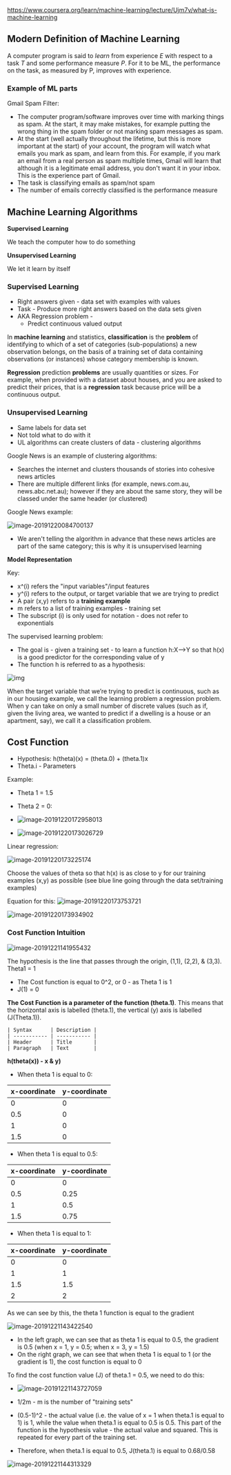 https://www.coursera.org/learn/machine-learning/lecture/Ujm7v/what-is-machine-learning

## Modern Definition of Machine Learning

A computer program is said to *learn* from experience *E* with respect to a task *T* and some performance measure *P*. For it to be ML, the performance on the task, as measured by P, improves with experience.

### Example of ML parts

Gmail Spam Filter:

* The computer program/software improves over time with marking things as spam. At the start, it may make mistakes, for example putting the wrong thing in the spam folder or not marking spam messages as spam. 
* At the start (well actually throughout the lifetime, but this is more important at the start) of your account, the program will watch what emails you mark as spam, and learn from this. For example, if you mark an email from a real person as spam multiple times, Gmail will learn that although it is a legitimate email address, you don't want it in your inbox. This is the experience part of Gmail.
* The task is classifying emails as spam/not spam
* The number of emails correctly classified is the performance measure



## Machine Learning Algorithms

**Supervised Learning**

We teach the computer how to do something

**Unsupervised Learning**

We let it learn by itself



### Supervised Learning

* Right answers given - data set with examples with values
* Task - Produce more right answers based on the data sets given
* AKA Regression problem - 
  * Predict continuous valued output

In **machine learning** and statistics, **classification** is the **problem** of identifying to which of a set of categories (sub-populations) a new observation belongs, on the basis of a training set of data containing observations (or instances) whose category membership is known.

**Regression** prediction **problems** are usually quantities or sizes. For example, when provided with a dataset about houses, and you are asked to predict their prices, that is a **regression** task because price will be a continuous output.



### Unsupervised Learning

* Same labels for data set
* Not told what to do with it
* UL algorithms can create clusters of data - clustering algorithms

Google News is an example of clustering algorithms:

* Searches the internet and clusters thousands of stories into cohesive news articles
* There are multiple different links (for example, news.com.au, news.abc.net.au); however if they are about the same story, they will be classed under the same header (or clustered)

Google News example:

![image-20191220084700137](C:\Users\arbuc\AppData\Roaming\Typora\typora-user-images\image-20191220084700137.png)

* We aren't telling the algorithm in advance that these news articles are part of the same category; this is why it is unsupervised learning

**Model Representation**

Key:

* x^(i) refers the "input variables"/input features
* y^(i) refers to the output, or target variable that we are trying to predict
* A pair (x,y) refers to a **training example**
* m refers to a list of training examples - training set
* The subscript (i) is only used for notation - does not refer to exponentials

The supervised learning problem:

* The goal is - given a training set - to learn a function h:X-->Y so that h(x) is a good predictor for the corresponding value of y
* The function h is referred to as a hypothesis:

![img](https://d3c33hcgiwev3.cloudfront.net/imageAssetProxy.v1/H6qTdZmYEeaagxL7xdFKxA_2f0f671110e8f7446bb2b5b2f75a8874_Screenshot-2016-10-23-20.14.58.png?expiry=1576972800000&hmac=SWnrvXOkdYbrt3vzwguvVRiRlLRa9lUtkfshuqCYkFw)

When the target variable that we’re trying to predict is continuous, such as in our housing example, we call the learning problem a regression problem. When y can take on only a small number of discrete values (such as if, given the living area, we wanted to predict if a dwelling is a house or an apartment, say), we call it a classification problem.



## Cost Function

* Hypothesis: h(theta)(x) = (theta.0) + (theta.1)x
* Theta.i - Parameters

Example:

* Theta 1 = 1.5
* Theta 2 = 0:
* ![image-20191220172958013](C:\Users\arbuc\AppData\Roaming\Typora\typora-user-images\image-20191220172958013.png)

* ![image-20191220173026729](C:\Users\arbuc\AppData\Roaming\Typora\typora-user-images\image-20191220173026729.png)



Linear regression:

![image-20191220173225174](C:\Users\arbuc\AppData\Roaming\Typora\typora-user-images\image-20191220173225174.png)

Choose the values of theta so that h(x) is as close to y for our training examples (x,y) as possible (see blue line going through the data set/training examples)

Equation for this: ![image-20191220173753721](C:\Users\arbuc\AppData\Roaming\Typora\typora-user-images\image-20191220173753721.png)

![image-20191220173934902](C:\Users\arbuc\AppData\Roaming\Typora\typora-user-images\image-20191220173934902.png)



### Cost Function Intuition

![image-20191221141955432](C:\Users\arbuc\AppData\Roaming\Typora\typora-user-images\image-20191221141955432.png)

The hypothesis is the line that passes through the origin, (1,1), (2,2), & (3,3). Theta1 = 1

* The Cost function is equal to 0^2, or 0 - as Theta 1 is 1
* J(1) = 0

**The Cost Function is  a parameter of the function (theta.1)**. This means that the horizontal axis is labelled (theta.1), the vertical (y) axis is labelled (J(Theta.1)). 

```
| Syntax      | Description |
| ----------- | ----------- |
| Header      | Title       |
| Paragraph   | Text        |
```

**h(theta(x)) - x & y)**

* When theta 1 is equal to 0:

| x-coordinate | y-coordinate |
| ------------ | ------------ |
| 0            | 0            |
| 0.5          | 0            |
| 1            | 0            |
| 1.5          | 0            |



* When theta 1 is equal to 0.5:

| x-coordinate | y-coordinate |
| ------------ | ------------ |
| 0            | 0            |
| 0.5          | 0.25         |
| 1            | 0.5          |
| 1.5          | 0.75         |



* When theta 1 is equal to 1:

| x-coordinate | y-coordinate |
| ------------ | ------------ |
| 0            | 0            |
| 1            | 1            |
| 1.5          | 1.5          |
| 2            | 2            |

As we can see by this, the theta 1 function is equal to the gradient

![image-20191221143422540](C:\Users\arbuc\AppData\Roaming\Typora\typora-user-images\image-20191221143422540.png)

* In the left graph, we can see that as theta 1 is equal to 0.5, the gradient is 0.5 (when x = 1, y = 0.5; when x = 3, y = 1.5)
* On the right graph, we can see that when theta 1 is equal to 1 (or the gradient is 1), the cost function is equal to 0

To find the cost function value (J) of theta.1 = 0.5, we need to do this:

* ![image-20191221143727059](C:\Users\arbuc\AppData\Roaming\Typora\typora-user-images\image-20191221143727059.png)

* 1/2m - m is the number of "training sets"
* (0.5-1)^2 - the actual value (i.e. the value of x = 1 when theta.1 is equal to 1) is 1, while the value when theta.1 is equal to 0.5 is 0.5. This part of the function is the hypothesis value - the actual value and squared. This is repeated for every part of the training set.
* Therefore, when theta.1 is equal to 0.5, J(theta.1) is equal to 0.68/0.58

![image-20191221144313329](C:\Users\arbuc\AppData\Roaming\Typora\typora-user-images\image-20191221144313329.png)